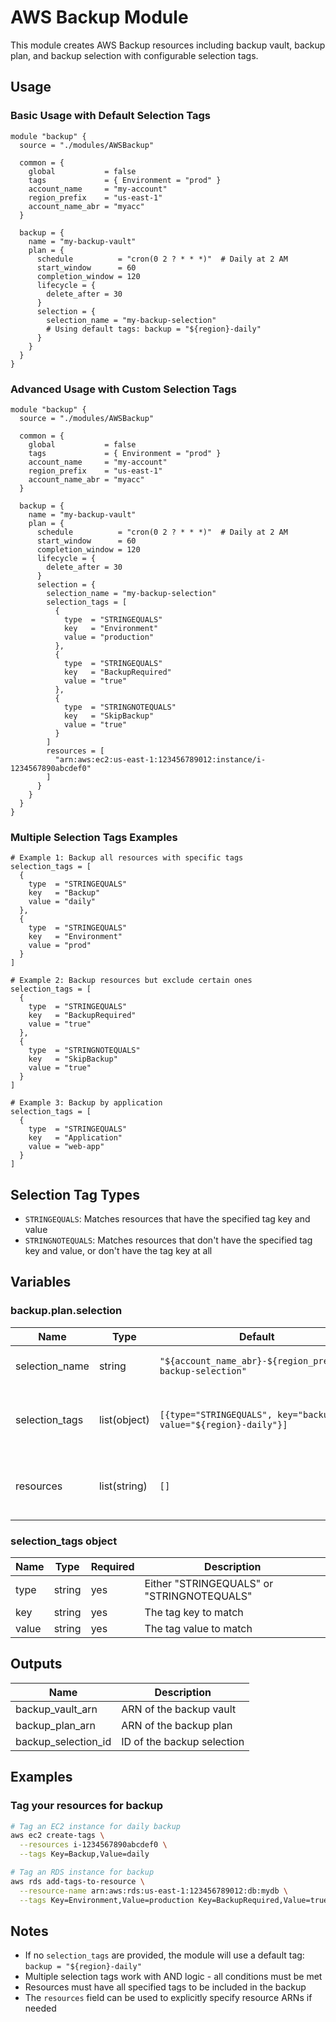 # AWS Backup Module

This module creates AWS Backup resources including backup vault, backup plan, and backup selection with configurable selection tags.

## Usage

### Basic Usage with Default Selection Tags

```hcl
module "backup" {
  source = "./modules/AWSBackup"
  
  common = {
    global           = false
    tags             = { Environment = "prod" }
    account_name     = "my-account"
    region_prefix    = "us-east-1"
    account_name_abr = "myacc"
  }
  
  backup = {
    name = "my-backup-vault"
    plan = {
      schedule          = "cron(0 2 ? * * *)"  # Daily at 2 AM
      start_window      = 60
      completion_window = 120
      lifecycle = {
        delete_after = 30
      }
      selection = {
        selection_name = "my-backup-selection"
        # Using default tags: backup = "${region}-daily"
      }
    }
  }
}
```

### Advanced Usage with Custom Selection Tags

```hcl
module "backup" {
  source = "./modules/AWSBackup"
  
  common = {
    global           = false
    tags             = { Environment = "prod" }
    account_name     = "my-account"
    region_prefix    = "us-east-1"
    account_name_abr = "myacc"
  }
  
  backup = {
    name = "my-backup-vault"
    plan = {
      schedule          = "cron(0 2 ? * * *)"  # Daily at 2 AM
      start_window      = 60
      completion_window = 120
      lifecycle = {
        delete_after = 30
      }
      selection = {
        selection_name = "my-backup-selection"
        selection_tags = [
          {
            type  = "STRINGEQUALS"
            key   = "Environment"
            value = "production"
          },
          {
            type  = "STRINGEQUALS"
            key   = "BackupRequired"
            value = "true"
          },
          {
            type  = "STRINGNOTEQUALS"
            key   = "SkipBackup"
            value = "true"
          }
        ]
        resources = [
          "arn:aws:ec2:us-east-1:123456789012:instance/i-1234567890abcdef0"
        ]
      }
    }
  }
}
```

### Multiple Selection Tags Examples

```hcl
# Example 1: Backup all resources with specific tags
selection_tags = [
  {
    type  = "STRINGEQUALS"
    key   = "Backup"
    value = "daily"
  },
  {
    type  = "STRINGEQUALS"
    key   = "Environment"
    value = "prod"
  }
]

# Example 2: Backup resources but exclude certain ones
selection_tags = [
  {
    type  = "STRINGEQUALS"
    key   = "BackupRequired"
    value = "true"
  },
  {
    type  = "STRINGNOTEQUALS"
    key   = "SkipBackup"
    value = "true"
  }
]

# Example 3: Backup by application
selection_tags = [
  {
    type  = "STRINGEQUALS"
    key   = "Application"
    value = "web-app"
  }
]
```

## Selection Tag Types

- `STRINGEQUALS`: Matches resources that have the specified tag key and value
- `STRINGNOTEQUALS`: Matches resources that don't have the specified tag key and value, or don't have the tag key at all

## Variables

### backup.plan.selection

| Name | Type | Default | Description |
|------|------|---------|-------------|
| selection_name | string | `"${account_name_abr}-${region_prefix}-backup-selection"` | Name of the backup selection |
| selection_tags | list(object) | `[{type="STRINGEQUALS", key="backup", value="${region}-daily"}]` | List of tag conditions for resource selection |
| resources | list(string) | `[]` | Optional list of specific resource ARNs to include |

### selection_tags object

| Name | Type | Required | Description |
|------|------|----------|-------------|
| type | string | yes | Either "STRINGEQUALS" or "STRINGNOTEQUALS" |
| key | string | yes | The tag key to match |
| value | string | yes | The tag value to match |

## Outputs

| Name | Description |
|------|-------------|
| backup_vault_arn | ARN of the backup vault |
| backup_plan_arn | ARN of the backup plan |
| backup_selection_id | ID of the backup selection |

## Examples

### Tag your resources for backup

```bash
# Tag an EC2 instance for daily backup
aws ec2 create-tags \
  --resources i-1234567890abcdef0 \
  --tags Key=Backup,Value=daily

# Tag an RDS instance for backup
aws rds add-tags-to-resource \
  --resource-name arn:aws:rds:us-east-1:123456789012:db:mydb \
  --tags Key=Environment,Value=production Key=BackupRequired,Value=true
```

## Notes

- If no `selection_tags` are provided, the module will use a default tag: `backup = "${region}-daily"`
- Multiple selection tags work with AND logic - all conditions must be met
- Resources must have all specified tags to be included in the backup
- The `resources` field can be used to explicitly specify resource ARNs if needed

